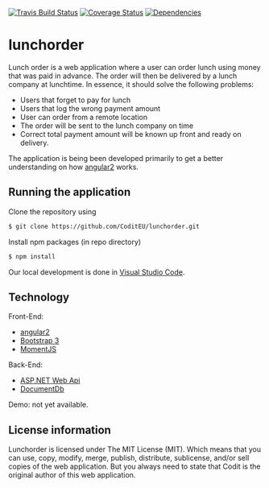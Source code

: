 [![Travis Build Status](https://travis-ci.org/CoditEU/lunchorder.svg?branch=master)](https://travis-ci.org/CoditEU/lunchorder) [![Coverage Status](https://coveralls.io/repos/github/CoditEU/lunchorder/badge.svg?branch=master)](https://coveralls.io/github/CoditEU/lunchorder?branch=master) [![Dependencies](https://david-dm.org/jvanderbiest/lunchorder.svg)](https://david-dm.org/jvanderbiest/lunchorder) 

# lunchorder
Lunch order is a web application where a user can order lunch using money that was paid in advance. The order will then be delivered by a lunch company at lunchtime.
In essence, it should solve the following problems:
- Users that forget to pay for lunch
- Users that log the wrong payment amount
- User can order from a remote location
- The order will be sent to the lunch company on time
- Correct total payment amount will be known up front and ready on delivery.

The application is being been developed primarily to get a better understanding on how [angular2] works.

## Running the application
Clone the repository using 
```sh
$ git clone https://github.com/CoditEU/lunchorder.git
```
Install npm packages (in repo directory)
```sh
$ npm install
```

Our local development is done in [Visual Studio Code].

## Technology
Front-End:
- [angular2]
- [Bootstrap 3]
- [MomentJS]

Back-End:
- [ASP.NET Web Api]
- [DocumentDb]

Demo: not yet available.

## License information
Lunchorder is licensed under The MIT License (MIT). Which means that you can use, copy, modify, merge, publish, distribute, sublicense, and/or sell copies of the web application. But you always need to state that Codit is the original author of this web application.

[angular2]: <https://github.com/angular/angular>
[Visual Studio Code]: <https://code.visualstudio.com/>
[DocumentDb]: <https://azure.microsoft.com/en-us/services/documentdb/>
[Bootstrap 3]: <http://getbootstrap.com/>
[MomentJS]: <http://momentjs.com/>
[Sass]: <http://sass-lang.com/>
[ASP.NET Web Api]: <http://www.asp.net/web-api>